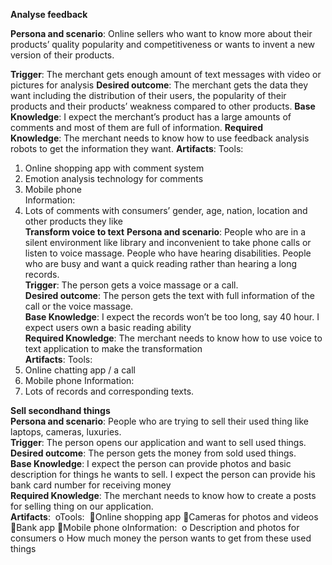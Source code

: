 **Analyse feedback**

**Persona and scenario**: Online sellers who want to know more about their products’ quality popularity and competitiveness or wants to invent a new version of their products. 


**Trigger**: The merchant gets enough amount of text messages with video or pictures for analysis
**Desired outcome**: The merchant gets the data they want including the distribution of their users, the popularity of their products and their products’ weakness compared to other products.
**Base Knowledge**: I expect the merchant’s product has a large amounts of comments and most of them are full of information. 
**Required Knowledge**: The merchant needs to know how to use feedback analysis robots to get the information they want.
**Artifacts**: Tools: 
1. Online shopping app with comment system  
2. Emotion analysis technology for comments  
3. Mobile phone  
Information:   
1. Lots of comments with consumers’ gender, age, nation, location and other products they like  
**Transform voice to text**
**Persona and scenario**: People who are in a silent environment like library and inconvenient to take phone calls or listen to voice massage. People who have hearing disabilities. People who are busy and want a quick reading rather than hearing a long records.  
**Trigger**: The person gets a voice massage or a call.  
**Desired outcome**: The person gets the text with full information of the call or the voice massage.  
**Base Knowledge**: I expect the records won’t be too long, say 40 hour. I expect users own a basic reading ability  
**Required Knowledge**: The merchant needs to know how to use voice to text application to make the transformation  
**Artifacts**: Tools: 
1. Online chatting app / a call  
2. Mobile phone 
Information:   
1. Lots of records and corresponding texts.


**Sell secondhand things**  
**Persona and scenario**: People who are trying to sell their used thing like laptops, cameras, luxuries.  
**Trigger**: The person opens our application and want to sell used things.  
**Desired outcome**: The person gets the money from sold used things.  
**Base Knowledge**: I expect the person can provide photos and basic description for things he wants to sell. I expect the person can provide his bank card number for receiving money  
**Required Knowledge**: The merchant needs to know how to create a posts for selling thing on our application.   
**Artifacts**: 
oTools: 
Online shopping app 
Cameras for photos and videos
Bank app
Mobile phone
oInformation: 
o                Description and photos for consumers
o                How much money the person wants to get from these used things

